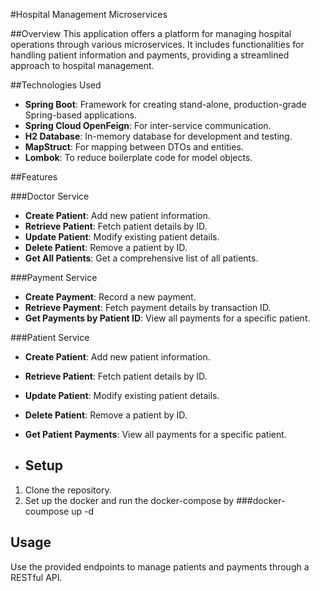 #Hospital Management Microservices

##Overview
This application offers a platform for managing hospital operations through various microservices. It includes functionalities for handling patient information and payments, providing a streamlined approach to hospital management.

##Technologies Used
- **Spring Boot**: Framework for creating stand-alone, production-grade Spring-based applications.
- **Spring Cloud OpenFeign**: For inter-service communication.
- **H2 Database**: In-memory database for development and testing.
- **MapStruct**: For mapping between DTOs and entities.
- **Lombok**: To reduce boilerplate code for model objects.

##Features

###Doctor Service
- **Create Patient**: Add new patient information.
- **Retrieve Patient**: Fetch patient details by ID.
- **Update Patient**: Modify existing patient details.
- **Delete Patient**: Remove a patient by ID.
- **Get All Patients**: Get a comprehensive list of all patients.

###Payment Service
- **Create Payment**: Record a new payment.
- **Retrieve Payment**: Fetch payment details by transaction ID.
- **Get Payments by Patient ID**: View all payments for a specific patient.

###Patient Service
- **Create Patient**: Add new patient information.
- **Retrieve Patient**: Fetch patient details by ID.
- **Update Patient**: Modify existing patient details.
- **Delete Patient**: Remove a patient by ID.
- **Get Patient Payments**: View all payments for a specific patient.

- ## Setup
1. Clone the repository.
2. Set up the docker and run the docker-compose by
       ###docker-coumpose up -d

## Usage
Use the provided endpoints to manage patients and payments through a RESTful API.

